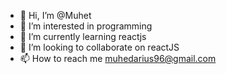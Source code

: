 - 👋 Hi, I’m @Muhet
- 👀 I’m interested in programming
- 🌱 I’m currently learning reactjs
- 💞️ I’m looking to collaborate on reactJS
- 📫 How to reach me muhedarius96@gmail.com

<!---
Muhet/Muhet is a ✨ special ✨ repository because its `README.md` (this file) appears on your GitHub profile.
You can click the Preview link to take a look at your changes.
--->
